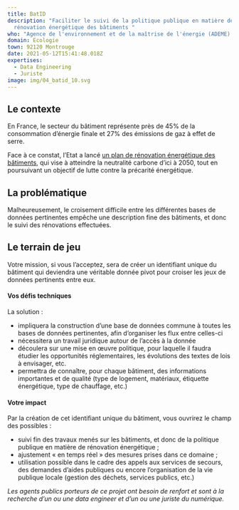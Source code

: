 ```yaml
---
title: BatID
description: "Faciliter le suivi de la politique publique en matière de
  rénovation énergétique des bâtiments "
who: "Agence de l'environnement et de la maîtrise de l'énergie (ADEME) "
domain: Ecologie
town: 92120 Montrouge
date: 2021-05-12T15:41:48.018Z
expertises:
  - Data Engineering
  - Juriste
image: img/04_batid_10.svg
---
```

## Le contexte

En France, le secteur du bâtiment représente près de 45% de la consommation d’énergie finale et 27% des émissions de gaz à effet de serre.

Face à ce constat, l’Etat a lancé [un plan de rénovation énergétique des bâtiments](https://www.ecologie.gouv.fr/plan-renovation-energetique-des-batiments), qui vise à atteindre la neutralité carbone d’ici à 2050, tout en poursuivant un objectif de lutte contre la précarité énergétique. 

## La problématique

Malheureusement, le croisement difficile entre les différentes bases de données pertinentes empêche une description fine des bâtiments, et donc le suivi des rénovations effectuées. 

## Le terrain de jeu 

Votre mission, si vous l’acceptez, sera de créer un identifiant unique du bâtiment qui deviendra une véritable donnée pivot pour croiser les jeux de données pertinents entre eux. 

#### Vos défis techniques 

La solution : 
* impliquera la construction d’une base de données commune à toutes les bases de données pertinentes, afin d’organiser les flux entre celles-ci
* nécessitera un travail juridique autour de l’accès à la donnée
* découlera sur une mise en œuvre politique, pour laquelle il faudra étudier les opportunités réglementaires, les évolutions des textes de lois à envisager, etc. 
* permettra de connaître, pour chaque bâtiment, des informations importantes et de qualité (type de logement, matériaux, étiquette énergétique, type de chauffage, etc.)

#### Votre impact 

Par la création de cet identifiant unique du bâtiment, vous ouvrirez le champ des possibles : 
* suivi fin des travaux menés sur les bâtiments, et donc de la politique publique en matière de rénovation énergétique ;
* ajustement « en temps réel » des mesures prises dans ce domaine ; 
* utilisation possible dans le cadre des appels aux services de secours, des demandes d’aides publiques ou encore l’organisation de la vie publique locale (gestion des déchets, services publics, etc.) 

_Les agents publics porteurs de ce projet ont besoin de renfort et sont à la recherche d’un ou une data engineer et d’un ou une juriste du numérique._